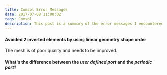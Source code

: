 ```yaml
---
title: Comsol Error Messages
date: 2017-07-08 11:00:02
tags: Comsol
description: This post is a summary of the error messages I encountered when using Comsol. Of course the possible solutions are discussed.
---
```


#### Avoided 2 inverted elements by using linear geometry shape order

The mesh is of poor quality and needs to be improved.

#### What's the difference between the *user defined port* and the *periodic port*?

